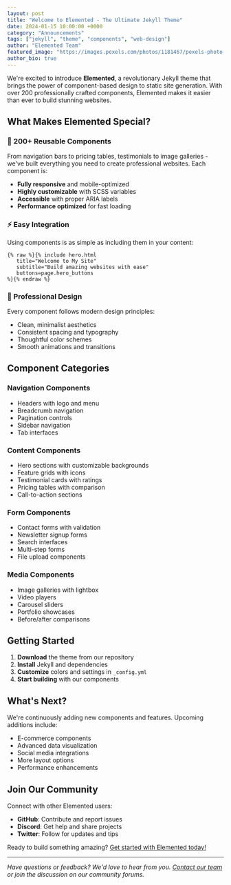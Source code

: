 ```yaml
---
layout: post
title: "Welcome to Elemented - The Ultimate Jekyll Theme"
date: 2024-01-15 10:00:00 +0000
category: "Announcements"
tags: ["jekyll", "theme", "components", "web-design"]
author: "Elemented Team"
featured_image: "https://images.pexels.com/photos/1181467/pexels-photo-1181467.jpeg?auto=compress&cs=tinysrgb&w=800&h=400&fit=crop"
author_bio: true
---
```


We're excited to introduce **Elemented**, a revolutionary Jekyll theme that brings the power of component-based design to static site generation. With over 200 professionally crafted components, Elemented makes it easier than ever to build stunning websites.

## What Makes Elemented Special?

### 🧩 200+ Reusable Components

From navigation bars to pricing tables, testimonials to image galleries - we've built everything you need to create professional websites. Each component is:

- **Fully responsive** and mobile-optimized
- **Highly customizable** with SCSS variables
- **Accessible** with proper ARIA labels
- **Performance optimized** for fast loading

### ⚡ Easy Integration

Using components is as simple as including them in your content:

```liquid
{% raw %}{% include hero.html 
   title="Welcome to My Site"
   subtitle="Build amazing websites with ease"
   buttons=page.hero_buttons
%}{% endraw %}
```

### 🎨 Professional Design

Every component follows modern design principles:

- Clean, minimalist aesthetics
- Consistent spacing and typography
- Thoughtful color schemes
- Smooth animations and transitions

## Component Categories

### Navigation Components
- Headers with logo and menu
- Breadcrumb navigation
- Pagination controls
- Sidebar navigation
- Tab interfaces

### Content Components
- Hero sections with customizable backgrounds
- Feature grids with icons
- Testimonial cards with ratings
- Pricing tables with comparison
- Call-to-action sections

### Form Components
- Contact forms with validation
- Newsletter signup forms
- Search interfaces
- Multi-step forms
- File upload components

### Media Components
- Image galleries with lightbox
- Video players
- Carousel sliders
- Portfolio showcases
- Before/after comparisons

## Getting Started

1. **Download** the theme from our repository
2. **Install** Jekyll and dependencies
3. **Customize** colors and settings in `_config.yml`
4. **Start building** with our components

## What's Next?

We're continuously adding new components and features. Upcoming additions include:

- E-commerce components
- Advanced data visualization
- Social media integrations
- More layout options
- Performance enhancements

## Join Our Community

Connect with other Elemented users:

- **GitHub**: Contribute and report issues
- **Discord**: Get help and share projects
- **Twitter**: Follow for updates and tips

Ready to build something amazing? [Get started with Elemented today!](/docs/)

---

*Have questions or feedback? We'd love to hear from you. [Contact our team](/contact/) or join the discussion on our community forums.*